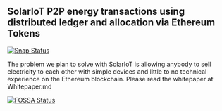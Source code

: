 ## SolarIoT P2P energy transactions using distributed ledger and allocation via Ethereum Tokens

[![Snap Status](https://build.snapcraft.io/badge/solariot/core.svg)](https://build.snapcraft.io/user/solariot/core)

The problem we plan to solve with SolarIoT is allowing anybody to sell electricity to each other with simple devices and little to no technical experience on the Ethereum blockchain.
Please read the whitepaper at Whitepaper.md

[![FOSSA Status](https://app.fossa.io/api/projects/git%2Bhttps%3A%2F%2Fgithub.com%2Fsolariot%2Fcore.svg?type=large)](https://app.fossa.io/projects/git%2Bhttps%3A%2F%2Fgithub.com%2Fsolariot%2Fcore?ref=badge_large)
